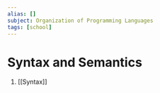 ```yaml
---
alias: []
subject: Organization of Programming Languages
tags: [school]
---
```

# Syntax and Semantics

1. [[Syntax]]
